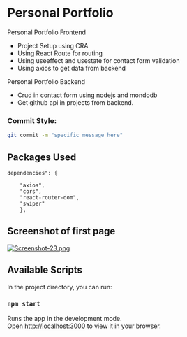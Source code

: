 # Personal Portfolio
Personal Portfolio Frontend
 * Project Setup using CRA 
 * Using React Route for routing
 * Using useeffect and usestate for contact form validation
 * Using axios to get data from backend

Personal Portfolio Backend
* Crud in contact form using nodejs and mondodb
* Get github api in projects from backend.


### Commit Style:
```bash
git commit -m "specific message here"
```
## Packages Used
```
dependencies": {
    
    "axios",
    "cors",
    "react-router-dom",
    "swiper"
    },
  ```
## Screenshot of first page

  [![Screenshot-23.png](https://i.postimg.cc/pLjjKv0f/Screenshot-23.png)](https://postimg.cc/jDsCrpY2)
  ## Available Scripts

In the project directory, you can run:

### `npm start`

Runs the app in the development mode.\
Open [http://localhost:3000](http://localhost:3000) to view it in your browser.






